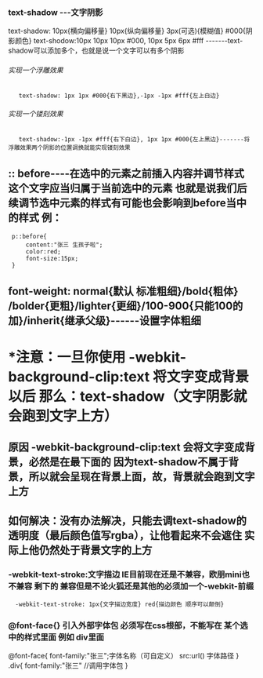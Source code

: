 ### text-shadow ---文字阴影
  text-shadow: 10px{横向偏移量} 10px{纵向偏移量} 3px(可选){模糊值} #000{阴影颜色}
  text-shodow:10px 10px 10px #000, 10px 5px 6px #fff -------text-shadow可以添加多个，也就是说一个文字可以有多个阴影
###### 实现一个浮雕效果
       text-shadow: 1px 1px #000{右下黑边},-1px -1px #fff{左上白边} 
###### 实现一个镂刻效果
       text-shadow:-1px -1px #fff{右下白边}, 1px 1px #000{左上黑边}-------将浮雕效果两个阴影的位置调换就能实现镂刻效果
## :: before----在选中的元素之前插入内容并调节样式  这个文字应当归属于当前选中的元素 也就是说我们后续调节选中元素的样式有可能也会影响到before当中的样式 例：
     p::before{
         content:"张三 生孩子啦";
         color:red;
         font-size:15px;
     }
## font-weight: normal{默认 标准粗细}/bold{粗体} /bolder{更粗}/lighter{更细}/100-900{只能100的加}/inherit{继承父级}------设置字体粗细

# *注意：一旦你使用 -webkit-background-clip:text 将文字变成背景以后 那么：text-shadow（文字阴影就会跑到文字上方） 
##  原因 -webkit-background-clip:text 会将文字变成背景，必然是在最下面的 因为text-shadow不属于背景，所以就会呈现在背景上面，故，背景就会跑到文字上方
##  如何解决：没有办法解决，只能去调text-shadow的透明度（最后颜色值写rgba），让他看起来不会遮住 实际上他仍然处于背景文字的上方 

### -webkit-text-stroke:文字描边    IE目前现在还是不兼容，欧朋mini也不兼容   剩下的 兼容但是不论火狐还是其他的必须加一个-webkit-前缀
      -webkit-text-stroke: 1px{文字描边宽度} red{描边颜色 顺序可以颠倒}
### @font-face{} 引入外部字体包 必须写在css根部，不能写在 某个选中的样式里面 例如 div里面 
   @font-face{
          font-family:"张三";字体名称（可自定义）
          src:url() 字体路径
   }
   .div{
          font-family:"张三"   //调用字体包
   }